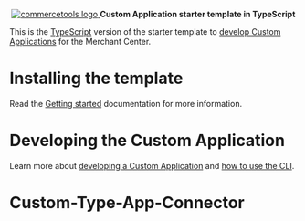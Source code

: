 <p align="center">
  <a href="https://commercetools.com/">
    <img alt="commercetools logo" src="https://unpkg.com/@commercetools-frontend/assets/logos/commercetools_primary-logo_horizontal_RGB.png">
  </a>
  <b>Custom Application starter template in TypeScript</b>
</p>

This is the [TypeScript](https://www.typescriptlang.org/) version of the starter template to [develop Custom Applications](https://docs.commercetools.com/custom-applications/) for the Merchant Center.

# Installing the template

Read the [Getting started](https://docs.commercetools.com/custom-applications/getting-started) documentation for more information.

# Developing the Custom Application

Learn more about [developing a Custom Application](https://docs.commercetools.com/custom-applications/development) and [how to use the CLI](https://docs.commercetools.com/custom-applications/api-reference/cli).
# Custom-Type-App-Connector
